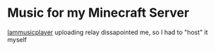 # Music for my Minecraft Server 
[Iammusicplayer](https://github.com/TeamFelNull/IamMusicPlayer) uploading relay dissapointed me, so I had to "host" it myself
